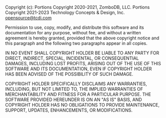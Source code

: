Copyright (c): Portions Copyright 2020-2021, ZomboDB, LLC. Portions Copyright 2021-2023 Technology Concepts & Design, Inc. <opensource@tcdi.com>

Permission to use, copy, modify, and distribute this software and its documentation for any purpose, without fee, and without a written agreement is hereby granted, provided that the above copyright notice and this paragraph and the following two paragraphs appear in all copies.

IN NO EVENT SHALL COPYRIGHT HOLDER BE LIABLE TO ANY PARTY FOR DIRECT, INDIRECT, SPECIAL, INCIDENTAL, OR CONSEQUENTIAL DAMAGES, INCLUDING LOST PROFITS, ARISING OUT OF THE USE OF THIS SOFTWARE AND ITS DOCUMENTATION, EVEN IF COPYRIGHT HOLDER HAS BEEN ADVISED OF THE POSSIBILITY OF SUCH DAMAGE.

COPYRIGHT HOLDER SPECIFICALLY DISCLAIMS ANY WARRANTIES, INCLUDING, BUT NOT LIMITED TO, THE IMPLIED WARRANTIES OF MERCHANTABILITY AND FITNESS FOR A PARTICULAR PURPOSE. THE SOFTWARE PROVIDED HEREUNDER IS ON AN "AS IS" BASIS, AND COPYRIGHT HOLDER HAS NO OBLIGATIONS TO PROVIDE MAINTENANCE, SUPPORT, UPDATES, ENHANCEMENTS, OR MODIFICATIONS.
